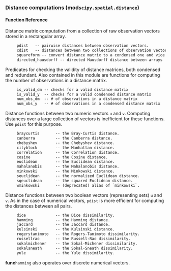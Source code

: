 ### Distance computations (**mod**`scipy.spatial.distance`)


#### Function Reference

Distance matrix computation from a collection of raw observation vectors
stored in a rectangular array.
```html
     pdist   -- pairwise distances between observation vectors.  
     cdist   -- distances between two collections of observation vectors  
     squareform -- convert distance matrix to a condensed one and vice versa  
     directed_hausdorff -- directed Hausdorff distance between arrays  

```
Predicates for checking the validity of distance matrices, both
condensed and redundant. Also contained in this module are functions
for computing the number of observations in a distance matrix.
```html
     is_valid_dm -- checks for a valid distance matrix  
     is_valid_y  -- checks for a valid condensed distance matrix  
     num_obs_dm  -- # of observations in a distance matrix  
     num_obs_y   -- # of observations in a condensed distance matrix  

```
Distance functions between two numeric vectors `u` and `v`. Computing
distances over a large collection of vectors is inefficient for these
functions. Use `pdist` for this purpose.
```html
     braycurtis       -- the Bray-Curtis distance.  
     canberra         -- the Canberra distance.  
     chebyshev        -- the Chebyshev distance.  
     cityblock        -- the Manhattan distance.  
     correlation      -- the Correlation distance.  
     cosine           -- the Cosine distance.  
     euclidean        -- the Euclidean distance.  
     mahalanobis      -- the Mahalanobis distance.  
     minkowski        -- the Minkowski distance.  
     seuclidean       -- the normalized Euclidean distance.  
     sqeuclidean      -- the squared Euclidean distance.  
     wminkowski       -- (deprecated) alias of `minkowski`.  

```
Distance functions between two boolean vectors (representing sets) `u` and
`v`.  As in the case of numerical vectors, `pdist` is more efficient for
computing the distances between all pairs.
```html
     dice             -- the Dice dissimilarity.  
     hamming          -- the Hamming distance.  
     jaccard          -- the Jaccard distance.  
     kulsinski        -- the Kulsinski distance.  
     rogerstanimoto   -- the Rogers-Tanimoto dissimilarity.  
     russellrao       -- the Russell-Rao dissimilarity.  
     sokalmichener    -- the Sokal-Michener dissimilarity.  
     sokalsneath      -- the Sokal-Sneath dissimilarity.  
     yule             -- the Yule dissimilarity.  

```
**func**`hamming` also operates over discrete numerical vectors.